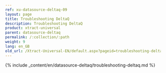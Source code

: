 ```yaml
---
ref: xu-datasource-deltaq-09
layout: page
title: Troubleshooting DeltaQ
description: Troubleshooting DeltaQ
product: xtract-universal
parent: datasource-deltaq
permalink: /:collection/:path
weight: 9
lang: en_GB
old_url: /Xtract-Universal-EN/default.aspx?pageid=troubleshooting-deltaq
---
```

{% include _content/en/datasource-deltaq/troubleshooting-deltaq.md %}
